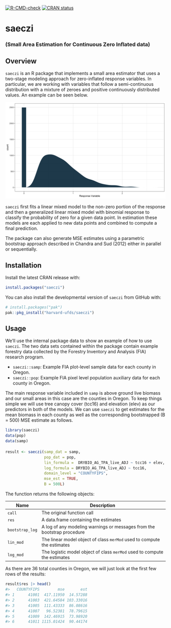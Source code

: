 
<!-- README.md is generated from README.Rmd. Please edit that file -->
<!-- badges: start -->

[![R-CMD-check](https://github.com/harvard-ufds/saeczi/actions/workflows/R-CMD-check.yaml/badge.svg)](https://github.com/harvard-ufds/saeczi/actions/workflows/R-CMD-check.yaml)
[![CRAN
status](https://www.r-pkg.org/badges/version/saeczi)](https://CRAN.R-project.org/package=saeczi)
<!-- badges: end -->

# saeczi

### (Small Area Estimation for Continuous Zero Inflated data)

## Overview

`saeczi` is an R package that implements a small area estimator that
uses a two-stage modeling approach for zero-inflated response variables.
In particular, we are working with variables that follow a
semi-continuous distribution with a mixture of zeroes and positive
continuously distributed values. An example can be seen below.

![](figs/README-zi-plot-1.png)

`saeczi` first fits a linear mixed model to the non-zero portion of the
response and then a generalized linear mixed model with binomial
response to classify the probability of zero for a given data point. In
estimation these models are each applied to new data points and combined
to compute a final prediction.

The package can also generate MSE estimates using a parametric bootstrap
approach described in Chandra and Sud (2012) either in parallel or
sequentially.

## Installation

Install the latest CRAN release with:

``` r
install.packages("saeczi")
```

You can also install the developmental version of `saeczi` from GitHub
with:

``` r
# install.packages("pak")
pak::pkg_install("harvard-ufds/saeczi")
```

## Usage

We’ll use the internal package data to show an example of how to use
`saeczi`. The two data sets contained within the package contain example
forestry data collected by the Forestry Inventory and Analysis (FIA)
research program.

- `saeczi::samp`: Example FIA plot-level sample data for each county in
  Oregon.
- `saeczi::pop`: Example FIA pixel level population auxiliary data for
  each county in Oregon.

The main response variable included in `samp` is above ground live
biomass and our small areas in this case are the counties in Oregon. To
keep things simple we will use tree canopy cover (tcc16) and elevation
(elev) as our predictors in both of the models. We can use `saeczi` to
get estimates for the mean biomass in each county as well as the
corresponding bootstrapped (B = 500) MSE estimate as follows.

``` r
library(saeczi)
data(pop)
data(samp)

result <- saeczi(samp_dat = samp,
                 pop_dat = pop, 
                 lin_formula =  DRYBIO_AG_TPA_live_ADJ ~ tcc16 + elev,
                 log_formula = DRYBIO_AG_TPA_live_ADJ ~ tcc16,
                 domain_level = "COUNTYFIPS",
                 mse_est = TRUE,
                 B = 500L)
```

The function returns the following objects:

| Name            | Description                                                               |
|-----------------|---------------------------------------------------------------------------|
| `call`          | The original function call                                                |
| `res`           | A data.frame containing the estimates                                     |
| `bootstrap_log` | A log of any modeling warnings or messages from the bootstrap procedure   |
| `lin_mod`       | The linear model object of class `merMod` used to compute the estimates   |
| `log_mod`       | The logistic model object of class `merMod` used to compute the estimates |

As there are 36 total counties in Oregon, we will just look at the first
few rows of the results:

``` r
result$res |> head()
#>   COUNTYFIPS        mse       est
#> 1      41001  417.11950  14.57288
#> 2      41003  421.64584 103.33016
#> 3      41005  111.43333  86.08616
#> 4      41007   96.52381  78.79615
#> 5      41009  142.46915  73.98920
#> 6      41011 1115.01424  90.44174
```
